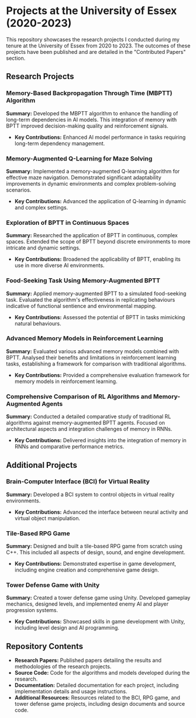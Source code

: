 # Projects at the University of Essex (2020-2023)

This repository showcases the research projects I conducted during my tenure at the University of Essex from 2020 to 2023. The outcomes of these projects have been published and are detailed in the "Contributed Papers" section.

## Research Projects

### Memory-Based Backpropagation Through Time (MBPTT) Algorithm
**Summary:** Developed the MBPTT algorithm to enhance the handling of long-term dependencies in AI models. This integration of memory with BPTT improved decision-making quality and reinforcement signals.
- **Key Contributions:** Enhanced AI model performance in tasks requiring long-term dependency management.

### Memory-Augmented Q-Learning for Maze Solving
**Summary:** Implemented a memory-augmented Q-learning algorithm for effective maze navigation. Demonstrated significant adaptability improvements in dynamic environments and complex problem-solving scenarios.
- **Key Contributions:** Advanced the application of Q-learning in dynamic and complex settings.

### Exploration of BPTT in Continuous Spaces
**Summary:** Researched the application of BPTT in continuous, complex spaces. Extended the scope of BPTT beyond discrete environments to more intricate and dynamic settings.
- **Key Contributions:** Broadened the applicability of BPTT, enabling its use in more diverse AI environments.

### Food-Seeking Task Using Memory-Augmented BPTT
**Summary:** Applied memory-augmented BPTT to a simulated food-seeking task. Evaluated the algorithm's effectiveness in replicating behaviours indicative of functional sentience and environmental mapping.
- **Key Contributions:** Assessed the potential of BPTT in tasks mimicking natural behaviours.

### Advanced Memory Models in Reinforcement Learning
**Summary:** Evaluated various advanced memory models combined with BPTT. Analysed their benefits and limitations in reinforcement learning tasks, establishing a framework for comparison with traditional algorithms.
- **Key Contributions:** Provided a comprehensive evaluation framework for memory models in reinforcement learning.

### Comprehensive Comparison of RL Algorithms and Memory-Augmented Agents
**Summary:** Conducted a detailed comparative study of traditional RL algorithms against memory-augmented BPTT agents. Focused on architectural aspects and integration challenges of memory in RNNs.
- **Key Contributions:** Delivered insights into the integration of memory in RNNs and comparative performance metrics.

## Additional Projects

### Brain-Computer Interface (BCI) for Virtual Reality
**Summary:** Developed a BCI system to control objects in virtual reality environments.
- **Key Contributions:** Advanced the interface between neural activity and virtual object manipulation.

### Tile-Based RPG Game
**Summary:** Designed and built a tile-based RPG game from scratch using C++. This included all aspects of design, sound, and engine development.
- **Key Contributions:** Demonstrated expertise in game development, including engine creation and comprehensive game design.

### Tower Defense Game with Unity
**Summary:** Created a tower defense game using Unity. Developed gameplay mechanics, designed levels, and implemented enemy AI and player progression systems.
- **Key Contributions:** Showcased skills in game development with Unity, including level design and AI programming.

## Repository Contents

- **Research Papers:** Published papers detailing the results and methodologies of the research projects.
- **Source Code:** Code for the algorithms and models developed during the research.
- **Documentation:** Detailed documentation for each project, including implementation details and usage instructions.
- **Additional Resources:** Resources related to the BCI, RPG game, and tower defense game projects, including design documents and source code.
